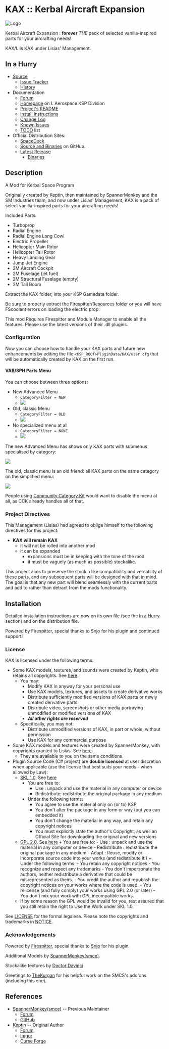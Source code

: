 # KAX :: Kerbal Aircraft Expansion

![Logo](./PR_Material/Logo.gif)

Kerbal Aircraft Expansion : **forever** _THE_ pack of selected vanilla-inspired parts for your aircrafting needs!

KAX/L is KAX under Lisias' Management.


## In a Hurry

* [Source](https://github.com/net-lisias-ksp/KAX)
	+ [Issue Tracker](https://github.com/net-lisias-ksp/KAX/issues)
	+ [History](https://github.com/net-lisias-ksp/KAX/tree/History)
* Documentation
	+ [Forum](https://forum.kerbalspaceprogram.com/index.php?/topic/180268-*)
	+ [Homepage](http://ksp.lisias.net/add-ons/KAX) on L Aerospace KSP Division
	+ [Project's README](https://github.com/net-lisias-ksp/KAX/blob/master/README.md)
	+ [Install Instructions](https://github.com/net-lisias-ksp/KAX/blob/master/INSTALL.md)
	+ [Change Log](./CHANGE_LOG.md)
	+ [Known Issues](./KNOWN_ISSUES.md)
	+ [TODO](https://github.com/net-lisias-ksp/KAX/blob/master/TODO.md) list
* Official Distribution Sites:
	+ [SpaceDock](https://spacedock.info/mod/2150/KAX)
	+ [Source and Binaries](https://github.com/net-lisias-ksp/KAX) on GitHub.
	+ [Latest Release](https://github.com/net-lisias-ksp/KAX/releases)
		- [Binaries](https://github.com/net-lisias-ksp/KAX/tree/Archive)


## Description

A Mod for Kerbal Space Program

Originally created by Keptin, then maintained by SpannerMonkey and the SM Industries team, and now under Lisias' Management, KAX is a pack of select vanilla-inspired parts for your aircrafting needs!

Included Parts:

- Turboprop
- Radial Engine
- Radial Engine Long Cowl
- Electric Propeller
- Helicopter Main Rotor
- Helicopter Tail Rotor
- Heavy Landing Gear
- Jump Jet Engine
- 2M Aircraft Cockpit
- 2M Fuselage (jet fuel)
- 2M Structural Fuselage (empty)
- 2M Tail Boom 

Extract the KAX folder, into your KSP Gamedata folder.  

Be sure to properly extract the Firespitter/Resources folder or you will have FScoolant errors on loading the electric prop.  

This mod Requires Firespitter and Module Manager to enable all the features. Please use the latest versions of their .dll plugins.


### Configuration

Now you can choose how to handle your KAX parts and future new enhancements by editing the file `<KSP_ROOT>PluginData/KAX/user.cfg` that will be automatically created by KAX on the first run.

#### VAB/SPH Parts Menu

You can choose between three options:

* New Advanced Menu
	+ `CategoryFilter = NEW`
	+ ![](./PR_Material/Config/CategoryFilterNew.png)
* Old, classic Menu
	+ `CategoryFilter = OLD`
	+ ![](./PR_Material/Config/CategoryFilterOld.png)
* No specialized menu at all
	+ `CategoryFilter = NONE`
	+ ![](./PR_Material/Config/CategoryFilterNone.png)

The new Advanced Menu has shows only KAX parts with submenus specialised by category:

![](./PR_Material/Config/CategoryFilterNewScreen.png)

The old, classic menu is an old friend: all KAX parts on the same category on the simplified menu:

![](./PR_Material/Config/CategoryFilterOldScreen.png)

People using [Community Category Kit](https://forum.kerbalspaceprogram.com/index.php?/topic/149840-discussion-community-category-kit/) would want to disable the menu at all, as CCK already handles all of that.


### Project Directives

This Management (Lisias) had agreed to oblige himself to the following directives for this project:

* **KAX will remain KAX**
	+ it will not be rolled into another mod
	+ it can be expanded
		- expansions must be in keeping with the tone of the mod
		- it must be vaguely (as much as possible) stockalike. 

This project aims to preserve the stock a like compatibility and versatility  of these parts, and any subsequent parts will be designed with that in mind.  The goal is that any new part will blend seamlessly with the current parts and add to rather than detract from the mods functionality.

## Installation

Detailed installation instructions are now on its own file (see the [In a Hurry](#in-a-hurry) section) and on the distribution file.

Powered by Firespitter, special thanks to Snjo for his plugin and continued support!

### License

KAX is licensed under the following terms:

* Some KAX models, textures, and sounds were created by Keptin, who retains all copyrights. See [here](./LICENSE.KAX).
	+ You may:
		- Modify KAX in anyway for your personal use
		- Use KAX models, textures, and assets to create derivative works
		- Distribute sufficiently modified versions of KAX parts or newly created derivative parts
		- Distribute video, screenshots or other media portraying unmodified or modified versions of KAX
		- _**All other rights are reserved**_
	+ Specifically, you may not:
		- Distribute unmodified versions of KAX, in part or whole, without permission
		- Use KAX for any commercial purpose
* Some KAX models and textures were created by SpannerMonkey, with copyrights granted to Lisias. See [here](./LICENSE.KAX).
	+ They are available to you on the same conditions. 
* Plugin Source Code (C# project) are **double licensed** at user discretion when applicable (use the license that best suits your needs - when allowed by Law):
	+ [SKL 1.0](https://ksp.lisias.net/SKL-1_0.txt). See [here](./LICENSE.KSPe.SKL-1_0)
		+ You are free to:
			- Use : unpack and use the material in any computer or device
			- Redistribute: redistribute the original package in any medium
		+ Under the following terms:
			- You agree to use the material only on (or to) KSP
			- You don't alter the package in any form or way (but you can embedded it)
			- You don't change the material in any way, and retain any copyright notices
			- You must explicitly state the author's Copyright, as well an Official Site for downloading the original and new versions
	+ [GPL 2.0](https://www.gnu.org/licenses/gpl-2.0.txt). See [here](./LICENSE.KSPe.GPL-2_0)
			+ You are free to:
				- Use : unpack and use the material in any computer or device
				- Redistribute : redistribute the original package in any medium
				- Adapt : Reuse, modify or incorporate source code into your works (and redistribute it!)
			+ Under the following terms:
				- You retain any copyright notices
				- You recognize and respect any trademarks
				- You don't impersonate the authors, neither redistribute a derivative that could be misrepresented as theirs.
				- You credit the author and republish the copyright notices on your works where the code is used.
				- You relicense (and fully comply) your works using GPL 2.0 (or later)
				- You don't mix your work with GPL incompatible works.
	* If by some reason the GPL would be invalid for you, rest assured that you still retain the right to Use the Work under SKL 1.0.

See [LICENSE](./LICENSE) for the formal legalese. Please note the copyrights and trademarks in [NOTICE](./NOTICE).


### Acknowledgements

Powered by [Firespitter](https://github.com/snjo/Firespitter/releases), special thanks to [Snjo](https://forum.kerbalspaceprogram.com/index.php?/profile/57198-snjo/) for his plugin.

Additional Models by [SpannerMonkey(smce)](https://forum.kerbalspaceprogram.com/index.php?/profile/50907-spannermonkeysmce/).

Stockalike textures by [Doctor Davinci](https://forum.kerbalspaceprogram.com/index.php?/profile/150019-doctordavinci/)

Greetings to [TheKurgan](https://forum.kerbalspaceprogram.com/index.php?/profile/164104-thekurgan/) for his helpful work on the SMCS's add'ons (including this one).


## References

* [SpannerMonkey(smce)](https://forum.kerbalspaceprogram.com/index.php?/profile/50907-spannermonkeysmce/) -- Previous Maintainer
	+ [Forum](https://forum.kerbalspaceprogram.com/index.php?/topic/166467-kerbal-aircraft-expansion-_continued/)
	+ [GitHub](https://github.com/SpannerMonkey/KAX)
* [Keptin](https://forum.kerbalspaceprogram.com/index.php?/profile/8884-keptin/) -- Original Author
	+ [Forum](https://forum.kerbalspaceprogram.com/index.php?/topic/155448-122-kerbal-aircraft-expansion-kax-v264/&)
	+ [Imgur](https://imgur.com/a/hXkEA)
	+ [Curse Forge](https://kerbal.curseforge.com/projects/kerbal-aircraft-expansion-kax/files/2358481)
